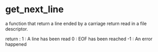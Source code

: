 # get_next_line
a function that return a line ended by a carriage return read in a file descriptor.

return :
  1 : A line has been read
  0 : EOF has been reached
  -1 : An error happened
